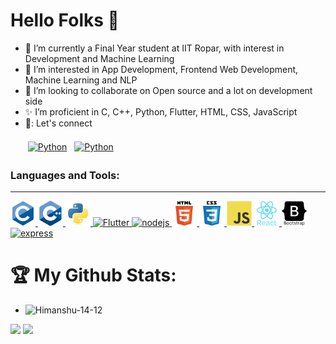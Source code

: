 # Hello Folks 👋

<!--
**Himanshu-14-12/Himanshu-14-12** is a ✨ _special_ ✨ repository because its `README.md` (this file) appears on your GitHub profile.

Here are some ideas to get you started:

- 🔭 I’m currently working on ...
- 🌱 I’m currently learning ...
- 👯 I’m looking to collaborate on ...
- 🤔 I’m looking for help with ...
- 💬 Ask me about ...
- 📫 How to reach me: ...
- 😄 Pronouns: ...
- ⚡ Fun fact: ...
- 📫 How to reach me: [LinkedIn](https://www.linkedin.com/in/himanshu-parganiha-2a308a203/)
                      [mail](mailto:parganiha.himanshu@gmail.com)
-->

- 🔭 I’m currently a Final Year student at IIT Ropar, with interest in Development and Machine Learning
- 🌱 I’m interested in App Development, Frontend Web Development, Machine Learning and NLP
- 👯  I’m looking to collaborate on Open source and a lot on development side
- ✨ I’m proficient in C, C++, Python, Flutter, HTML, CSS, JavaScript
- 🤝: Let's connect
<br><br><a href="https://www.linkedin.com/in/himanshu-parganiha-2a308a203/" target="_blank" rel="noopener noreferrer"> <img src="https://cdn.exclaimer.com/Handbook%20Images/linkedin-icon_64x64.png" alt="Python" height="40" style="vertical-align:top; margin:4px"></a>
<a href="mailto:parganiha.himanshu@gmail.com"> <img src="https://img.icons8.com/color/48/000000/gmail-new.png" alt="Python" height="40" style="vertical-align:top; margin:4px"></a>

<h3>Languages and Tools:</h4><hr>
<p> 
<a href="https://www.cprogramming.com/" target="_blank"> <img src="https://raw.githubusercontent.com/devicons/devicon/master/icons/c/c-original.svg" alt="c" width="40" height="40"/> </a> 
<a href="https://www.w3schools.com/cpp/" target="_blank"> <img src="https://raw.githubusercontent.com/devicons/devicon/master/icons/cplusplus/cplusplus-original.svg" alt="cplusplus" width="40" height="40"/> </a> 
<a href="https://www.python.org" target="_blank"> <img src="https://raw.githubusercontent.com/devicons/devicon/master/icons/python/python-original.svg" alt="python" width="40" height="40"/> </a> 
<a href="https://flutter.dev/" target="_blank"> <img src="https://cdn.jsdelivr.net/gh/devicons/devicon/icons/flutter/flutter-original.svg" alt="Flutter" width="40" height="40"/> </a> 
<a href="https://nodejs.org" target="_blank"> <img src="https://cdn.jsdelivr.net/gh/devicons/devicon/icons/firebase/firebase-plain-wordmark.svg" alt="nodejs" width="40" height="40"/> </a>  
<a href="https://www.w3.org/html/" target="_blank"> <img src="https://raw.githubusercontent.com/devicons/devicon/master/icons/html5/html5-original-wordmark.svg" alt="html5" width="40" height="40"/> </a> 
<a href="https://www.w3schools.com/css/" target="_blank"> <img src="https://raw.githubusercontent.com/devicons/devicon/master/icons/css3/css3-original-wordmark.svg" alt="css3" width="40" height="40"/> </a> 
<a href="https://developer.mozilla.org/en-US/docs/Web/JavaScript" target="_blank"> <img src="https://raw.githubusercontent.com/devicons/devicon/master/icons/javascript/javascript-original.svg" alt="javascript" width="40" height="40"/> </a> 
<a href="https://reactjs.org/" target="_blank"> <img src="https://raw.githubusercontent.com/devicons/devicon/master/icons/react/react-original-wordmark.svg" alt="react" width="40" height="40"/> </a>
<a href="https://getbootstrap.com" target="_blank"> <img src="https://raw.githubusercontent.com/devicons/devicon/master/icons/bootstrap/bootstrap-plain-wordmark.svg" alt="bootstrap" width="40" height="40"/> </a> 
<a href="https://expressjs.com" target="_blank"> <img src="https://cdn.jsdelivr.net/gh/devicons/devicon/icons/jupyter/jupyter-original-wordmark.svg" alt="express" width="40" height="40"/> </a> 

# 🏆 My Github Stats:
-  <p align="left"> <img src="https://komarev.com/ghpvc/?username=Himanshu-14-12&label=Profile%20views&color=0e75b6&style=flat" alt="Himanshu-14-12" /> </p>

<img width="38%" img src="https://github-readme-stats.vercel.app/api?username=Himanshu-14-12&theme=radical&show_icons=true">
<img width="38%" src="https://github-readme-streak-stats.herokuapp.com/?user=Himanshu-14-12&theme=radical&show_icons=true" />
